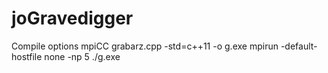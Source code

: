 # joGravedigger

Compile options
mpiCC grabarz.cpp  -std=c++11 -o g.exe
mpirun -default-hostfile none -np 5 ./g.exe